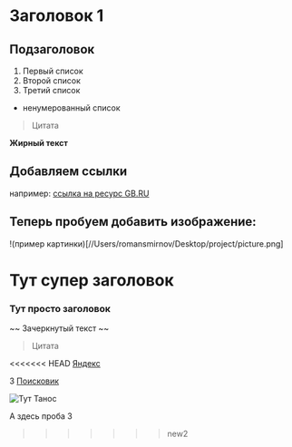 # Заголовок 1

## Подзаголовок

1. Первый список
2. Второй список
3. Третий список

* ненумерованный список

>Цитата

**Жирный текст**

## Добавляем ссылки
например: [ссылка на ресурс GB.RU](http://gb.ru) 

## Теперь пробуем добавить изображение: 

!(пример картинки)[//Users/romansmirnov/Desktop/project/picture.png]

Тут супер заголовок
===
### Тут просто заголовок

~~ Зачеркнутый текст ~~

>Цитата

<<<<<<< HEAD
[Яндекс](https://yandex.ru)

З
[Поисковик](https://google.com)

![Тут Танос](https://upload.wikimedia.org/wikipedia/ru/7/7b/Josh_Brolin_as_Thanos.jpeg "Tанос")

А здесь проба 3
>>>>>>> new2
